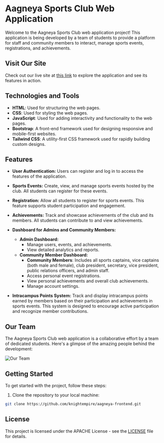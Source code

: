  # Aagneya Sports Club Web Application

Welcome to the Aagneya Sports Club web application project! This application is being developed by a team of students to provide a platform for staff and community members to interact, manage sports events, registrations, and achievements.

## Visit Our Site 

Check out our live site at [this link](https://knightempire.github.io/aagneya-frontend/homepage/home.html) to explore the application and see its features in action.
 

## Technologies and Tools
 
- **HTML**: Used for structuring the web pages.
- **CSS**: Used for styling the web pages.
- **JavaScript**: Used for adding interactivity and functionality to the web pages.
- **Bootstrap**: A front-end framework used for designing responsive and mobile-first websites.
- **Tailwind CSS**: A utility-first CSS framework used for rapidly building custom designs.




## Features

- **User Authentication:** Users can register and log in to access the features of the application.

- **Sports Events:** Create, view, and manage sports events hosted by the club. All students can register for these events.

- **Registration:** Allow all students to register for sports events. This feature supports student participation and engagement.

- **Achievements:** Track and showcase achievements of the club and its members. All students can contribute to and view achievements.

- **Dashboard for Admins and Community Members:**
  - **Admin Dashboard:** 
    - Manage users, events, and achievements.
    - View detailed analytics and reports.
  - **Community Member Dashboard:**
    - **Community Members**: Includes all sports captains, vice captains (both male and female), club president, secretary, vice president, public relations officers, and admin staff.
    - Access personal event registrations.
    - View personal achievements and overall club achievements.
    - Manage account settings.

- **Intracampus Points System:** Track and display intracampus points earned by members based on their participation and achievements in sports events. This system is designed to encourage active participation and recognize member contributions.

## Our Team

The Aagneya Sports Club web application is a collaborative effort by a team of dedicated students. Here's a glimpse of the amazing people behind the development:

![Our Team](https://i.imgur.com/cun6ota.png)



## Getting Started

To get started with the project, follow these steps:

1. Clone the repository to your local machine:

```bash
git clone https://github.com/knightempire/aagneya-frontend.git
```


## License

This project is licensed under the APACHE License - see the [LICENSE](LICENSE) file for details.

